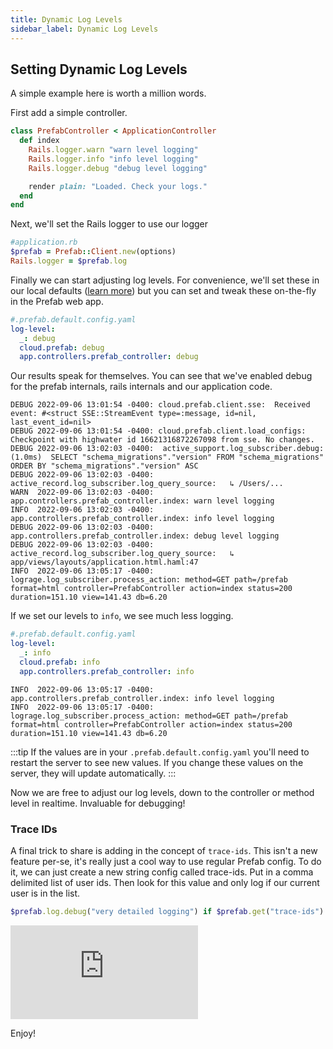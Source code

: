 ```yaml
---
title: Dynamic Log Levels
sidebar_label: Dynamic Log Levels
---
```


## Setting Dynamic Log Levels

A simple example here is worth a million words. 

First add a simple controller.

```ruby
class PrefabController < ApplicationController
  def index
    Rails.logger.warn "warn level logging"
    Rails.logger.info "info level logging"
    Rails.logger.debug "debug level logging"

    render plain: "Loaded. Check your logs."
  end
end
```

Next, we'll set the Rails logger to use our logger

```ruby
#application.rb
$prefab = Prefab::Client.new(options)
Rails.logger = $prefab.log
```

Finally we can start adjusting log levels. For convenience, we'll set these in our local defaults ([learn more](/docs/explanations/defaults)) but you can set and tweak these on-the-fly in the Prefab web app.

```yaml
#.prefab.default.config.yaml
log-level:
  _: debug
  cloud.prefab: debug
  app.controllers.prefab_controller: debug
```

Our results speak for themselves. You can see that we've enabled debug for the prefab internals, rails internals and our application code.

```shell
DEBUG 2022-09-06 13:01:54 -0400: cloud.prefab.client.sse:  Received event: #<struct SSE::StreamEvent type=:message, id=nil, last_event_id=nil>
DEBUG 2022-09-06 13:01:54 -0400: cloud.prefab.client.load_configs:  Checkpoint with highwater id 16621316872267098 from sse. No changes.
DEBUG 2022-09-06 13:02:03 -0400:  active_support.log_subscriber.debug:    (1.0ms)  SELECT "schema_migrations"."version" FROM "schema_migrations" ORDER BY "schema_migrations"."version" ASC
DEBUG 2022-09-06 13:02:03 -0400:  active_record.log_subscriber.log_query_source:   ↳ /Users/...
WARN  2022-09-06 13:02:03 -0400:  app.controllers.prefab_controller.index: warn level logging
INFO  2022-09-06 13:02:03 -0400:  app.controllers.prefab_controller.index: info level logging
DEBUG 2022-09-06 13:02:03 -0400:  app.controllers.prefab_controller.index: debug level logging
DEBUG 2022-09-06 13:02:03 -0400:  active_record.log_subscriber.log_query_source:   ↳ app/views/layouts/application.html.haml:47
INFO  2022-09-06 13:05:17 -0400:  lograge.log_subscriber.process_action: method=GET path=/prefab format=html controller=PrefabController action=index status=200 duration=151.10 view=141.43 db=6.20
```

If we set our levels to `info`, we see much less logging.
```yaml
#.prefab.default.config.yaml
log-level:
  _: info
  cloud.prefab: info
  app.controllers.prefab_controller: info
```

```shell
INFO  2022-09-06 13:05:17 -0400:  app.controllers.prefab_controller.index: info level logging
INFO  2022-09-06 13:05:17 -0400:  lograge.log_subscriber.process_action: method=GET path=/prefab format=html controller=PrefabController action=index status=200 duration=151.10 view=141.43 db=6.20
```

:::tip
If the values are in your `.prefab.default.config.yaml` you'll need to restart the server to see new values. If you change these values on the server, they will update automatically.
:::

Now we are free to adjust our log levels, down to the controller or method level in realtime. Invaluable for debugging!

### Trace IDs

A final trick to share is adding in the concept of `trace-ids`. This isn't a new feature per-se, it's really just a cool
way to use regular Prefab config. To do it, we can just create a new string config called trace-ids. Put in a comma delimited list of user ids.
Then look for this value and only log if our current user is in the list.

```ruby
$prefab.log.debug("very detailed logging") if $prefab.get("trace-ids").split(",").include?(user_id.to_s)
```

<div style={{position: 'relative', 'padding-bottom': '41.86046511627907%', height: 0}}>
<iframe src="https://www.loom.com/embed/f78a0ca6328d4d8994d0f5bb4adfdf02" frameborder="0" webkitallowfullscreen mozallowfullscreen allowfullscreen style={{position:'absolute', top: '0', left: '0', width: '100%', height: '100%'}}>
</iframe></div>

Enjoy!  
